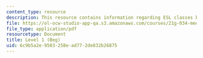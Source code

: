 ```yaml
---
content_type: resource
description: This resource contains information regarding ESL classes breakdown.
file: https://ol-ocw-studio-app-qa.s3.amazonaws.com/courses/21g-034-media-education-and-the-marketplace-fall-2005/6c9b5a2e9503258ead772de832b26875_MIT21G_034F05_ESL_Classes.pdf
file_type: application/pdf
resourcetype: Document
title: Level 1 (Beg)
uid: 6c9b5a2e-9503-258e-ad77-2de832b26875
---
```

